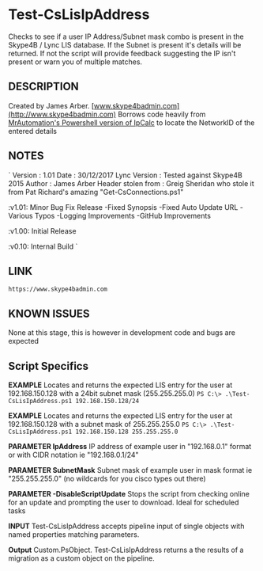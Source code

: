 # Test-CsLisIpAddress
Checks to see if a user IP Address/Subnet mask combo is present in the Skype4B / Lync LIS database. 
If the Subnet is present it's details will be returned. 
If not the script will provide feedback suggesting the IP isn't present or warn you of multiple matches.


## DESCRIPTION  
Created by James Arber. [www.skype4badmin.com](http://www.skype4badmin.com)
Borrows code heavily from [MrAutomation's Powershell version of IpCalc](https://gallery.technet.microsoft.com/scriptcenter/ipcalc-PowerShell-Script-01b7bd23) to locate the NetworkID of the entered details

    
	
## NOTES 
`
Version			: 1.01
Date			: 30/12/2017
Lync Version		: Tested against Skype4B 2015
Author    		: James Arber
Header stolen from  	: Greig Sheridan who stole it from Pat Richard's amazing "Get-CsConnections.ps1"
						
:v1.01:	Minor Bug Fix Release
	-Fixed Synopsis
	-Fixed Auto Update URL
	-Various Typos
	-Logging Improvements
	-GitHub Improvements

:v1.00:	Initial Release

:v0.10:	Internal Build
`	
## LINK  
    https://www.skype4badmin.com

## KNOWN ISSUES
   None at this stage, this is however in development code and bugs are expected

## Script Specifics
**EXAMPLE** Locates and returns the expected LIS entry for the user at 192.168.150.128 with a 24bit subnet mask (255.255.255.0)
`PS C:\> .\Test-CsLisIpAddress.ps1 192.168.150.128/24`

**EXAMPLE** Locates and returns the expected LIS entry for the user at 192.168.150.128 with a subnet mask of 255.255.255.0
`PS C:\> .\Test-CsLisIpAddress.ps1 192.168.150.128 255.255.255.0`

**PARAMETER IpAddress**
IP address of example user in "192.168.0.1" format or with CIDR notation ie "192.168.0.1/24"

**PARAMETER SubnetMask**
Subnet mask of example user in mask format ie "255.255.255.0" (no wildcards for you cisco types out there)

**PARAMETER -DisableScriptUpdate**
Stops the script from checking online for an update and prompting the user to download. Ideal for scheduled tasks

**INPUT**
Test-CsLisIpAddress accepts pipeline input of single objects with named properties matching parameters.

**Output**
Custom.PsObject. Test-CsLisIpAddress returns a the results of a migration as a custom object on the pipeline.
